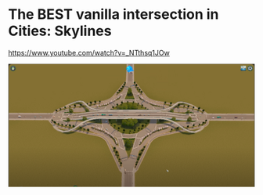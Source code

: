 # The BEST vanilla intersection in Cities: Skylines

https://www.youtube.com/watch?v=_NTthsq1JOw

![The BEST vanilla intersection in Cities: Skylines](../../assets/the-best-vanilla-intersection.png)

